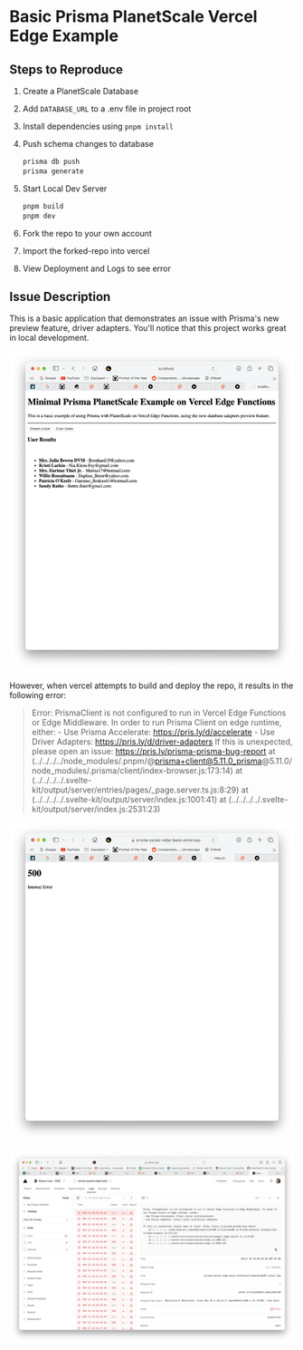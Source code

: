 # Basic Prisma PlanetScale Vercel Edge Example

## Steps to Reproduce

1. Create a PlanetScale Database

2. Add `DATABASE_URL` to a .env file in project root

3. Install dependencies using `pnpm install`

4. Push schema changes to database

   ```bash
   prisma db push
   prisma generate
   ```

5. Start Local Dev Server

   ```bash
   pnpm build
   pnpm dev
   ```

6. Fork the repo to your own account

7. Import the forked-repo into vercel

8. View Deployment and Logs to see error

## Issue Description
 This is a basic application that demonstrates an issue with Prisma's new preview feature, driver adapters. You'll notice that this project works great in local development.

![](static/working-example.png)

However, when vercel attempts to build and deploy the repo, it results in the following error:

>Error: PrismaClient is not configured to run in Vercel Edge Functions or Edge Middleware. In order to run Prisma Client on edge runtime, either: - Use Prisma Accelerate: https://pris.ly/d/accelerate - Use Driver Adapters: https://pris.ly/d/driver-adapters If this is unexpected, please open an issue: https://pris.ly/prisma-prisma-bug-report    at (../../../../node_modules/.pnpm/@prisma+client@5.11.0_prisma@5.11.0/node_modules/.prisma/client/index-browser.js:173:14)    at (../../../../.svelte-kit/output/server/entries/pages/_page.server.ts.js:8:29)    at (../../../../.svelte-kit/output/server/index.js:1001:41)    at (../../../../.svelte-kit/output/server/index.js:2531:23)



![](static/failing-example.png)

![](static/vercel-error.png)
